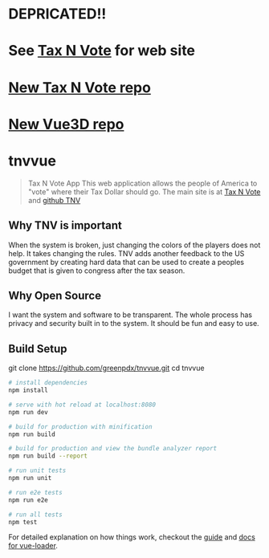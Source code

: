 # DEPRICATED!!

# See [Tax N Vote](http://TaxNVote.org) for web site
# [New Tax N Vote repo](https://github.com/greenpdx/tnvvue-2)
# [New Vue3D repo](https://github.com/greenpdx/vue3d)


# tnvvue
> Tax N Vote App
This web application allows the people of America to "vote" where their Tax Dollar should go. The main site is at [Tax N Vote](https://taxnvote.org) and [github TNV](https://github.com/greenpdx/taxnvote)

## Why TNV is important
When the system is broken, just changing the colors of the players does not help. It takes changing the rules. TNV adds another feedback to the US government by creating hard data that can be used to create a peoples budget that is given to congress after the tax season.

## Why Open Source
I want the system and software to be transparent. The whole process has privacy and security built in to the system. It should be fun and easy to use.

## Build Setup

git clone https://github.com/greenpdx/tnvvue.git
cd tnvvue

``` bash
# install dependencies
npm install

# serve with hot reload at localhost:8080
npm run dev

# build for production with minification
npm run build

# build for production and view the bundle analyzer report
npm run build --report

# run unit tests
npm run unit

# run e2e tests
npm run e2e

# run all tests
npm test
```

For detailed explanation on how things work, checkout the [guide](http://vuejs-templates.github.io/webpack/) and [docs for vue-loader](http://vuejs.github.io/vue-loader).
